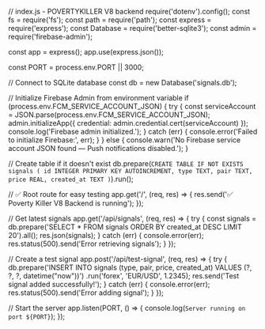 // index.js - POVERTYKILLER V8 backend
require('dotenv').config();
const fs = require('fs');
const path = require('path');
const express = require('express');
const Database = require('better-sqlite3');
const admin = require('firebase-admin');

const app = express();
app.use(express.json());

const PORT = process.env.PORT || 3000;

// Connect to SQLite database
const db = new Database('signals.db');

// Initialize Firebase Admin from environment variable
if (process.env.FCM_SERVICE_ACCOUNT_JSON) {
    try {
        const serviceAccount = JSON.parse(process.env.FCM_SERVICE_ACCOUNT_JSON);
        admin.initializeApp({
            credential: admin.credential.cert(serviceAccount)
        });
        console.log('Firebase admin initialized.');
    } catch (err) {
        console.error('Failed to initialize Firebase:', err);
    }
} else {
    console.warn('No Firebase service account JSON found — Push notifications disabled.');
}

// Create table if it doesn't exist
db.prepare(`
    CREATE TABLE IF NOT EXISTS signals (
        id INTEGER PRIMARY KEY AUTOINCREMENT,
        type TEXT,
        pair TEXT,
        price REAL,
        created_at TEXT
    )
`).run();

// ✅ Root route for easy testing
app.get('/', (req, res) => {
    res.send('✅ Poverty Killer V8 Backend is running');
});

// Get latest signals
app.get('/api/signals', (req, res) => {
    try {
        const signals = db.prepare('SELECT * FROM signals ORDER BY created_at DESC LIMIT 20').all();
        res.json(signals);
    } catch (err) {
        console.error(err);
        res.status(500).send('Error retrieving signals');
    }
});

// Create a test signal
app.post('/api/test-signal', (req, res) => {
    try {
        db.prepare('INSERT INTO signals (type, pair, price, created_at) VALUES (?, ?, ?, datetime("now"))')
          .run('forex', 'EUR/USD', 1.2345);
        res.send('Test signal added successfully!');
    } catch (err) {
        console.error(err);
        res.status(500).send('Error adding signal');
    }
});

// Start the server
app.listen(PORT, () => {
    console.log(`Server running on port ${PORT}`);
});
